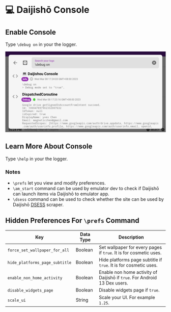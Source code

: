 # 💻 Daijishō Console
## Enable Console
Type `\debug on` in your the logger.

![](/imgs/daijishou_console.png)

## Learn More About Console
Type `\help` in your the logger.

### Notes
 - `\prefs` let you view and modify preferences.
 - `\am_start` command can be used by emulator dev to check if Daijishō can launch items via Daijishō to emulator app.
 - `\dsess` command can be used to check whether the site can be used by Daijishō [DSESS](\docs\DSESS.md) scraper.

## Hidden Preferences For `\prefs` Command

| Key | Data Type | Description  |
|---|---|---|
| `force_set_wallpaper_for_all` | Boolean | Set wallpaper for every pages if `true`. It is for cosmetic uses. |
| `hide_platforms_page_subtitle` | Boolean | Hide platforms page subtitle if `true`. It is for cosmetic uses. |
| `enable_non_home_activity` | Boolean | Enable non home activity of Daijishō if `true`. For Android 13 Dex users. |
| `disable_widgets_page` | Boolean | Disable widgets page if `true`. |
| `scale_ui` | String | Scale your UI. For example `1.25`.|
